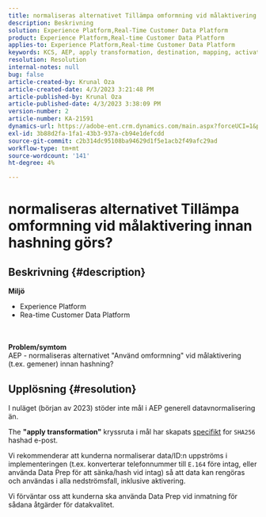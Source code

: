 ```yaml
---
title: normaliseras alternativet Tillämpa omformning vid målaktivering innan hashning görs?
description: Beskrivning
solution: Experience Platform,Real-Time Customer Data Platform
product: Experience Platform,Real-time Customer Data Platform
applies-to: Experience Platform,Real-time Customer Data Platform
keywords: KCS, AEP, apply transformation, destination, mapping, activation, RT-CDP
resolution: Resolution
internal-notes: null
bug: false
article-created-by: Krunal Oza
article-created-date: 4/3/2023 3:21:48 PM
article-published-by: Krunal Oza
article-published-date: 4/3/2023 3:38:09 PM
version-number: 2
article-number: KA-21591
dynamics-url: https://adobe-ent.crm.dynamics.com/main.aspx?forceUCI=1&pagetype=entityrecord&etn=knowledgearticle&id=ad32aa3c-33d2-ed11-a7c7-6045bd006b4b
exl-id: 3b88d2fa-1fa1-43b3-937a-cb94e1defcdd
source-git-commit: c2b314dc95108ba94629d1f5e1acb2f49afc29ad
workflow-type: tm+mt
source-wordcount: '141'
ht-degree: 4%

---
```


# normaliseras alternativet Tillämpa omformning vid målaktivering innan hashning görs?

## Beskrivning {#description}

<b>Miljö</b>
- Experience Platform
- Rea-time Customer Data Platform

<br> <br><b>Problem/symtom</b><br>AEP - normaliseras alternativet &quot;Använd omformning&quot; vid målaktivering (t.ex. gemener) innan hashning?

## Upplösning {#resolution}


I nuläget (början av 2023) stöder inte mål i AEP generell datavnormalisering än.

The <b>&quot;apply transformation&quot;</b> kryssruta i mål har skapats <u>specifikt</u> for `SHA256` hashad e-post.

Vi rekommenderar att kunderna normaliserar data/ID:n uppströms i implementeringen (t.ex. konverterar telefonnummer till `E.164` före intag, eller använda Data Prep för att sänka/hash vid intag) så att data kan rengöras och användas i alla nedströmsfall, inklusive aktivering.

Vi förväntar oss att kunderna ska använda Data Prep vid inmatning för sådana åtgärder för datakvalitet.
